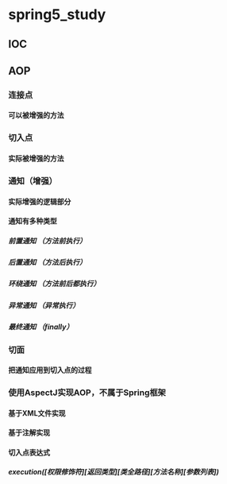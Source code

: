 # spring5_study
## IOC
## AOP
### 连接点
#### 可以被增强的方法
### 切入点
#### 实际被增强的方法
### 通知（增强）
#### 实际增强的逻辑部分
#### 通知有多种类型
##### 前置通知  （方法前执行）
##### 后置通知  （方法后执行）
##### 环绕通知  （方法前后都执行）
##### 异常通知  （异常执行）
##### 最终通知  （finally）
### 切面
#### 把通知应用到切入点的过程
### 使用AspectJ实现AOP，不属于Spring框架
#### 基于XML文件实现
#### 基于注解实现
#### 切入点表达式
##### execution([权限修饰符][返回类型][类全路径][方法名称][参数列表])
